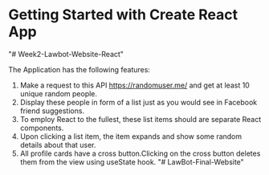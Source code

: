 # Getting Started with Create React App

"# Week2-Lawbot-Website-React" 

The Application has the following features:

 1. Make a request to this API https://randomuser.me/ and get at least 10 unique random people. 
 2. Display these people in form of a list just as you would see in Facebook friend suggestions. 
 3. To employ React to the fullest, these list items should are separate React components. 
 4. Upon clicking a list item, the item expands and show some random details about that user.
 5. All profile cards have a cross button.Clicking on the cross button deletes them from the view using useState hook.
"# LawBot-Final-Website" 
